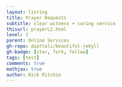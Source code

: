```yaml
---
layout: listing
title: Prayer Requests
subtitle: clear witness + caring service
thisurl: prayerL2.html
level: 2
parent: Online Services
gh-repo: daattali/beautiful-jekyll
gh-badge: [star, fork, follow]
tags: [test]
comments: true
mathjax: true
author: Rick Ritchie
---
```

